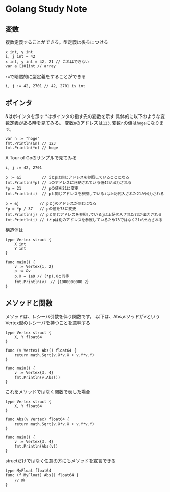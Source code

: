 
# Golang Study Note
## 変数
複数定義することができる。型定義は後ろにつける
```
x int, y int
i, j int = 42
x int, y int = 42, 21 // これはできない
var a [10]int // array
```
`:=`で暗黙的に型定義をすることができる
```
i, j := 42, 2701 // 42, 2701 is int
```
## ポインタ
&はポインタを示す
*はポインタの指す先の変数を示す
具体的に以下のような変数定義がある時を見てみる。
変数`n`のアドレスは`123`, 変数`n`の値は`hoge`になります。
```
var n := "hoge"
fmt.Println(&n) // 123
fmt.Println(*n) // hoge
```
A Tour of Goのサンプルで見てみる
```
i, j := 42, 2701

p := &i         // iとpは同じアドレスを参照していることになる
fmt.Println(*p) // iのアドレスに格納されている値42が出力される
*p = 21         // pの値を21に変更
fmt.Println(i)  // pと同じアドレスを参照しているiは上記代入された21が出力される

p = &j         // pとjのアドレスが同じになる
*p = *p / 37   // pの値を73に変更
fmt.Println(j) // pと同じアドレスを参照しているjは上記代入された73が出力される
fmt.Println(i) // iとpは別のアドレスを参照しているため73ではなく21が出力される
```
構造体は
```
type Vertex struct {
	X int
	Y int
}

func main() {
	v := Vertex{1, 2}
	p := &v
	p.X = 1e9 // (*p).Xと同等
	fmt.Println(v)　// {1000000000 2}
}
```

## メソッドと関数
メソッドは、レシーバ引数を伴う関数です。
以下は、AbsメソッドがvというVertex型のレシーバを持つことを意味する
```
type Vertex struct {
	X, Y float64
}

func (v Vertex) Abs() float64 {
	return math.Sqrt(v.X*v.X + v.Y*v.Y)
}

func main() {
	v := Vertex{3, 4}
	fmt.Println(v.Abs())
}
```
これをメソッドではなく関数で表した場合
```
type Vertex struct {
	X, Y float64
}

func Abs(v Vertex) float64 {
	return math.Sqrt(v.X*v.X + v.Y*v.Y)
}

func main() {
	v := Vertex{3, 4}
	fmt.Println(Abs(v))
}
```
structだけではなく任意の方にもメソッドを宣言できる
```
type MyFloat float64
func (f MyFloat) Abs() float64 {
	// 略
}
```
